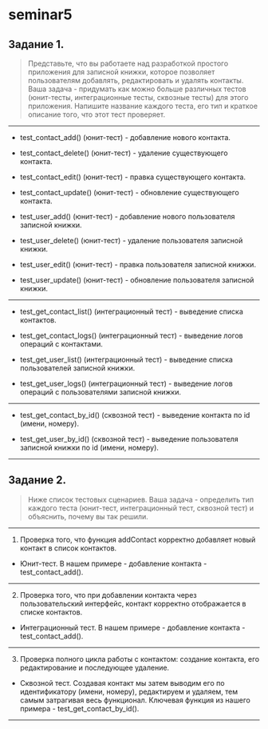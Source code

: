 # **seminar5**

## Задание 1.

> Представьте, что вы работаете над разработкой простого приложения для записной книжки, которое позволяет пользователям добавлять, редактировать и удалять контакты. Ваша задача - придумать как можно больше различных тестов (юнит-тесты, интеграционные тесты, сквозные тесты) для этого приложения. Напишите название каждого теста, его тип и краткое описание того, что этот тест проверяет.

------------

- test_contact_add() (юнит-тест) - добавление нового контакта.

- test_contact_delete() (юнит-тест) - удаление существующего контакта.

- test_contact_edit() (юнит-тест) - правка существующего контакта.

- test_contact_update() (юнит-тест) - обновление существующего контакта.

- test_user_add() (юнит-тест) - добавление нового пользователя записной книжки.

- test_user_delete() (юнит-тест) - удаление пользователя записной книжки.

- test_user_edit() (юнит-тест) - правка пользователя записной книжки.

- test_user_update() (юнит-тест) - обновление пользователя записной книжки.

------------

- test_get_contact_list() (интеграционный тест) - выведение списка контактов.

- test_get_contact_logs() (интеграционный тест) - выведение логов операций с контактами.

- test_get_user_list() (интеграционный тест) - выведение списка пользователей записной книжки.

- test_get_user_logs() (интеграционный тест) - выведение логов операций с пользователями записной книжки.

------------

- test_get_contact_by_id() (сквозной тест) - выведение контакта по id (имени, номеру).

- test_get_user_by_id() (сквозной тест)  - выведение пользователя записной книжки по id (имени, номеру).

------------

## Задание 2.

> Ниже список тестовых сценариев. Ваша задача - определить тип каждого теста (юнит-тест, интеграционный тест, сквозной тест) и объяснить, почему вы так решили.

------------

1. Проверка того, что функция addContact корректно добавляет новый контакт в список контактов.

- Юнит-тест. В нашем примере - добавление контакта - test_contact_add().

------------

2. Проверка того, что при добавлении контакта через пользовательский интерфейс, контакт корректно отображается в списке
   контактов.

- Интеграционный тест. В нашем примере - добавление контакта - test_contact_add().

------------

3. Проверка полного цикла работы с контактом: создание контакта, его редактирование и последующее удаление.

- Сквозной тест. Создавая контакт мы затем выводим его по идентификатору (имени, номеру), редактируем и удаляем, тем
  самым затрагивая весь функционал. Ключевая функция из нашего примера - test_get_contact_by_id().

------------
